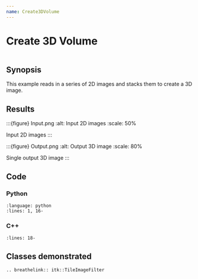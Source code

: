 ```yaml
---
name: Create3DVolume
---
```


# Create 3D Volume

```{index} single: TileImageFilter single: append single: tile single: concatenate
```

## Synopsis

This example reads in a series of 2D images and stacks them to create a 3D image.

## Results

:::{figure} Input.png
:alt: Input 2D images
:scale: 50%

Input 2D images
:::

:::{figure} Output.png
:alt: Output 3D image
:scale: 80%

Single output 3D image
:::

## Code

### Python

```{literalinclude} Code.py
:language: python
:lines: 1, 16-
```

### C++

```{literalinclude} Code.cxx
:lines: 18-
```

## Classes demonstrated

```{eval-rst}
.. breathelink:: itk::TileImageFilter
```
